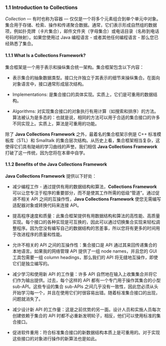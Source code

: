 ### 1.1 Introduction to Collections
*Collection* — 有时也称为容器 — 仅仅是一个将多个元素组合到单个单元中对象。集合用于存储、检索、操作和传递聚合数据。通常，它们表示形成自然组的数据项，例如扑克牌（卡片集合），邮件文件夹（字母集合）或电话目录（名称到电话号码的映射）。如果您使用过 Java 编程语言 - 或者其他任何编程语言 - 那么您已经熟悉了集合。

#### 1.1.1 What Is a Collections Framework?
集合框架是一个用于表示和操纵集合统一架构。集合框架包含以下内容：

- 表示集合的抽象数据类型。接口允许独立于其表示的细节来操纵集合。在面向对象语言中，接口通常形成层次结构。

- Implementations: 是集合接口的具体实现。实质上，它们是可重用的数据结构。

- Algorithms: 对实现集合接口的对象执行有用计算（如搜索和排序）的方法。算法被认为是多态的：也就是说，相同的方法可以用于合适的集合接口的许多不同实现上。实质上，算法是可重用的功能。

除了 **Java Collections Framework** 之外，最着名的集合框架示例是 C++ 标准模板库（STL）和 Smalltalk 的集合层次结构。从历史上看，集合框架相当复杂，这使得它们具有陡峭的学习曲线的声誉。我们相信 **Java Collections Framework** 打破了这一传统，因为您将在本章中自学。

#### 1.1.2 Benefits of the Java Collections Framework
**Java Collections Framework** 提供以下好处：

- 减少编程工作 - 通过提供有用的数据结构和算法，**Collections Framework** 可以让您专注于程序的重要部分，而不是使其工作所需的低级“管道”。通过促进不相关 API 之间的互操作性，**Java Collections Framework** 使您无需编写适配器对象或转换代码来连接 API。

- 提高程序速度和质量：此集合框架提供有用数据结构和算法的高性能、高质量实现。每个接口的各种实现是可互换的，因此可以通过切换集合实现来轻松调整程序。因为您没有编写自己的数据结构的苦差事，所以您将有更多的时间用于改进程序的质量和性能。

- 允许不相关的 API 之间的互操作性：集合接口是 API 通过其来回传递集合的本地语言。如果我的网络管理 API 提供了一组 node names，并且您的 GUI 工具包需要一组 column headings，那么我们的 API 将无缝地互操作，即使它们是独立编写的。

- 减少学习和使用新 API 的工作量：许多 API 自然地在输入上收集集合并将它们作为输出提供。过去，每个这样的 API 都有一个专门用于操作其集合的小型 sub-API。这些专设的集合 sub-APIs 之间几乎没有一致性，因此您必须从头开始学习每一个，并且在使用它们时很容易出错。随着标准集合接口的出现，问题就消失了。

- 减少设计新 API 的工作量：这是之前优势的另一面。设计人员和实施人员每次创建依赖于集合的 API 时都不必重新发明轮子，相反，他们可以使用标准的集合接口。

- 促进软件重用：符合标准集合接口的新数据结构本质上是可重用的。对于实现这些接口的对象进行操作的新算法也是如此。